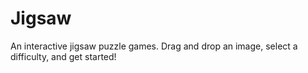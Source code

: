 # Jigsaw

An interactive jigsaw puzzle games.  Drag and drop an image, select a difficulty, and get started!
